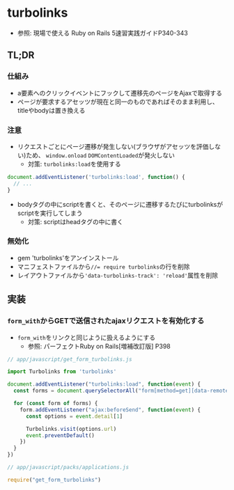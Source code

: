 # turbolinks
- 参照: 現場で使える Ruby on Rails 5速習実践ガイドP340-343

## TL;DR
### 仕組み
- a要素へのクリックイベントにフックして遷移先のページをAjaxで取得する
- ページが要求するアセッツが現在と同一のものであればそのまま利用し、titleやbodyは置き換える

### 注意
- リクエストごとにページ遷移が発生しない(ブラウザがアセッツを評価しない)ため、
  `window.onload` `DOMContentLoaded`が発火しない
  -  対策: `turbolinks:load`を使用する
```js
document.addEventListener('turbolinks:load', function() {
  // ...
}
```
- bodyタグの中にscriptを書くと、そのページに遷移するたびにturbolinksがscriptを実行してしまう
  - 対策: scriptはheadタグの中に書く

### 無効化
- gem 'turbolinks'をアンインストール
- マニフェストファイルから`//= require turbolinks`の行を削除
- レイアウトファイルから`'data-turbolinks-track': 'reload'`属性を削除

## 実装
### `form_with`からGETで送信されたajaxリクエストを有効化する
- `form_with`をリンクと同じように扱えるようにする
  - 参照: パーフェクトRuby on Rails[増補改訂版] P398
```js
// app/javascript/get_form_turbolinks.js

import Turbolinks from 'turbolinks'

document.addEventListener("turbolinks:load", function(event) {
  const forms = document.querySelectorAll("form[method=get][data-remote=true]")

  for (const form of forms) {
    form.addEventListener("ajax:beforeSend", function(event) {
      const options = event.detail[1]

      Turbolinks.visit(options.url)
      event.preventDefault()
    })
  }
})
```

```js
// app/javascript/packs/applications.js

require("get_form_turbolinks")
```
